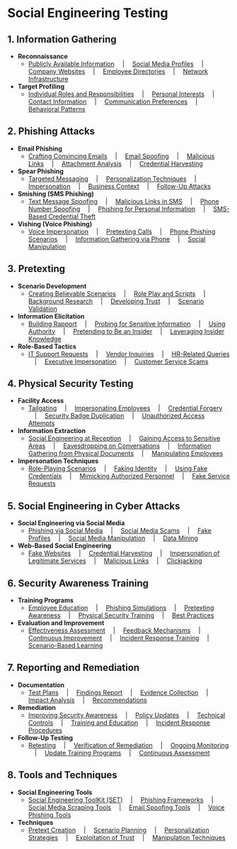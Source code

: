 # Social Engineering Testing

## 1. Information Gathering

- **Reconnaissance**
  - [Publicly Available Information](#) &emsp;|&emsp; [Social Media Profiles](#) &emsp;|&emsp; [Company Websites](#) &emsp;|&emsp; [Employee Directories](#) &emsp;|&emsp; [Network Infrastructure](#)
- **Target Profiling**
  - [Individual Roles and Responsibilities](#) &emsp;|&emsp; [Personal Interests](#) &emsp;|&emsp; [Contact Information](#) &emsp;|&emsp; [Communication Preferences](#) &emsp;|&emsp; [Behavioral Patterns](#)

## 2. Phishing Attacks

- **Email Phishing**
  - [Crafting Convincing Emails](#) &emsp;|&emsp; [Email Spoofing](#) &emsp;|&emsp; [Malicious Links](#) &emsp;|&emsp; [Attachment Analysis](#) &emsp;|&emsp; [Credential Harvesting](#)
- **Spear Phishing**
  - [Targeted Messaging](#) &emsp;|&emsp; [Personalization Techniques](#) &emsp;|&emsp; [Impersonation](#) &emsp;|&emsp; [Business Context](#) &emsp;|&emsp; [Follow-Up Attacks](#)
- **Smishing (SMS Phishing)**
  - [Text Message Spoofing](#) &emsp;|&emsp; [Malicious Links in SMS](#) &emsp;|&emsp; [Phone Number Spoofing](#) &emsp;|&emsp; [Phishing for Personal Information](#) &emsp;|&emsp; [SMS-Based Credential Theft](#)
- **Vishing (Voice Phishing)**
  - [Voice Impersonation](#) &emsp;|&emsp; [Pretexting Calls](#) &emsp;|&emsp; [Phone Phishing Scenarios](#) &emsp;|&emsp; [Information Gathering via Phone](#) &emsp;|&emsp; [Social Manipulation](#)

## 3. Pretexting

- **Scenario Development**
  - [Creating Believable Scenarios](#) &emsp;|&emsp; [Role Play and Scripts](#) &emsp;|&emsp; [Background Research](#) &emsp;|&emsp; [Developing Trust](#) &emsp;|&emsp; [Scenario Validation](#)
- **Information Elicitation**
  - [Building Rapport](#) &emsp;|&emsp; [Probing for Sensitive Information](#) &emsp;|&emsp; [Using Authority](#) &emsp;|&emsp; [Pretending to Be an Insider](#) &emsp;|&emsp; [Leveraging Insider Knowledge](#)
- **Role-Based Tactics**
  - [IT Support Requests](#) &emsp;|&emsp; [Vendor Inquiries](#) &emsp;|&emsp; [HR-Related Queries](#) &emsp;|&emsp; [Executive Impersonation](#) &emsp;|&emsp; [Customer Service Scams](#)

## 4. Physical Security Testing

- **Facility Access**
  - [Tailgating](#) &emsp;|&emsp; [Impersonating Employees](#) &emsp;|&emsp; [Credential Forgery](#) &emsp;|&emsp; [Security Badge Duplication](#) &emsp;|&emsp; [Unauthorized Access Attempts](#)
- **Information Extraction**
  - [Social Engineering at Reception](#) &emsp;|&emsp; [Gaining Access to Sensitive Areas](#) &emsp;|&emsp; [Eavesdropping on Conversations](#) &emsp;|&emsp; [Information Gathering from Physical Documents](#) &emsp;|&emsp; [Manipulating Employees](#)
- **Impersonation Techniques**
  - [Role-Playing Scenarios](#) &emsp;|&emsp; [Faking Identity](#) &emsp;|&emsp; [Using Fake Credentials](#) &emsp;|&emsp; [Mimicking Authorized Personnel](#) &emsp;|&emsp; [Fake Service Requests](#)

## 5. Social Engineering in Cyber Attacks

- **Social Engineering via Social Media**
  - [Phishing via Social Media](#) &emsp;|&emsp; [Social Media Scams](#) &emsp;|&emsp; [Fake Profiles](#) &emsp;|&emsp; [Social Media Manipulation](#) &emsp;|&emsp; [Data Mining](#)
- **Web-Based Social Engineering**
  - [Fake Websites](#) &emsp;|&emsp; [Credential Harvesting](#) &emsp;|&emsp; [Impersonation of Legitimate Services](#) &emsp;|&emsp; [Malicious Links](#) &emsp;|&emsp; [Clickjacking](#)

## 6. Security Awareness Training

- **Training Programs**
  - [Employee Education](#) &emsp;|&emsp; [Phishing Simulations](#) &emsp;|&emsp; [Pretexting Awareness](#) &emsp;|&emsp; [Physical Security Training](#) &emsp;|&emsp; [Best Practices](#)
- **Evaluation and Improvement**
  - [Effectiveness Assessment](#) &emsp;|&emsp; [Feedback Mechanisms](#) &emsp;|&emsp; [Continuous Improvement](#) &emsp;|&emsp; [Incident Response Training](#) &emsp;|&emsp; [Scenario-Based Learning](#)

## 7. Reporting and Remediation

- **Documentation**
  - [Test Plans](#) &emsp;|&emsp; [Findings Report](#) &emsp;|&emsp; [Evidence Collection](#) &emsp;|&emsp; [Impact Analysis](#) &emsp;|&emsp; [Recommendations](#)
- **Remediation**
  - [Improving Security Awareness](#) &emsp;|&emsp; [Policy Updates](#) &emsp;|&emsp; [Technical Controls](#) &emsp;|&emsp; [Training and Education](#) &emsp;|&emsp; [Incident Response Procedures](#)
- **Follow-Up Testing**
  - [Retesting](#) &emsp;|&emsp; [Verification of Remediation](#) &emsp;|&emsp; [Ongoing Monitoring](#) &emsp;|&emsp; [Update Training Programs](#) &emsp;|&emsp; [Continuous Assessment](#)

## 8. Tools and Techniques

- **Social Engineering Tools**
  - [Social Engineering ToolKit (SET)](#) &emsp;|&emsp; [Phishing Frameworks](#) &emsp;|&emsp; [Social Media Scraping Tools](#) &emsp;|&emsp; [Email Spoofing Tools](#) &emsp;|&emsp; [Voice Phishing Tools](#)
- **Techniques**
  - [Pretext Creation](#) &emsp;|&emsp; [Scenario Planning](#) &emsp;|&emsp; [Personalization Strategies](#) &emsp;|&emsp; [Exploitation of Trust](#) &emsp;|&emsp; [Manipulation Techniques](#)

